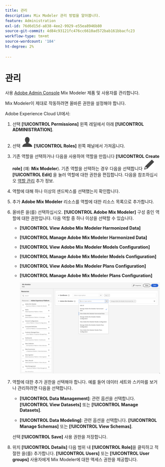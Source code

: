 ```yaml
---
title: 관리
description: Mix Modeler 관리 방법을 알아봅니다.
feature: Administration
exl-id: 76d6d15d-a838-4ee2-9929-e55ea8946b80
source-git-commit: 4d84c93121fc476cc6610ad572bab161bbacfc23
workflow-type: tm+mt
source-wordcount: '184'
ht-degree: 2%

---
```


# 관리

사용 [Adobe Admin Console](https://helpx.adobe.com/enterprise/using/admin-console.html) Mix Modeler 제품 및 사용자를 관리합니다.

Mix Modeler이 제대로 작동하려면 올바른 권한을 설정해야 합니다.

Adobe Experience Cloud UI에서:

1. 선택 **[!UICONTROL Permissions]** 왼쪽 레일에서 아래 **[!UICONTROL ADMINISTRATION]**.

1. 선택 ![사용자](/help/assets/icons/User.svg) **[!UICONTROL Roles]** 왼쪽 패널에서 가져옵니다.

1. 기존 역할을 선택하거나 다음을 사용하여 역할을 만듭니다 **[!UICONTROL Create role]** (예: **Mix Modeler**). 기존 역할을 선택하는 경우 다음을 선택합니다 ![편집](/help/assets/icons/Edit.svg) **[!UICONTROL Edit]** 을 눌러 역할에 대한 권한을 편집합니다. 다음을 참조하십시오 [역할 관리](https://helpx.adobe.com/enterprise/using/admin-console.html) 추가 정보.

1. 역할에 대해 하나 이상의 샌드박스를 선택했는지 확인합니다.

1. 추가 **Adobe Mix Modeler** 리소스를 역할에 대한 리소스 목록으로 추가합니다.

1. 올바른 을(를) 선택하십시오. **[!UICONTROL Adobe Mix Modeler]** 구성 중인 역할에 대한 권한입니다. 다음 역할 중 하나 이상을 선택할 수 있습니다.

   - **[!UICONTROL View Adobe Mix Modeler Harmonized Data]**
   - **[!UICONTROL Manage Adobe Mix Modeler Harmonized Data]**
   - **[!UICONTROL View Adobe Mix Modeler Models Configuration]**
   - **[!UICONTROL Manage Adobe Mix Modeler Models Configuration]**
   - **[!UICONTROL View Adobe Mix Modeler Plans Configuration]**
   - **[!UICONTROL Manage Adobe Mix Modeler Plans Configuration]**

     ![MIX MODELER RBAC](/help/assets/mix-modeler-rbac.png)


1. 역할에 대한 추가 권한을 선택해야 합니다. 예를 들어 데이터 세트와 스키마를 보거나 관리하려면 다음을 선택합니다.

   - **[!UICONTROL Data Management]**: 관련 옵션을 선택합니다. **[!UICONTROL View Datasets]** 또는 **[!UICONTROL Manage Datasets]**.

   - **[!UICONTROL Data Modeling]**: 관련 옵션을 선택합니다. **[!UICONTROL Manage Schemas]** 또는 **[!UICONTROL View Schemas]**.

   <!--
    * **[!UICONTROL Data Governance]**: ensure you select **[!UICONTROL View User Activity Log]** and **[!UICONTROL View Data Usage Policies]**.
    -->

   <!--![Permissions](assets/permissions-including-privacy.png)-->

   선택 **[!UICONTROL Save]** 사용 권한을 저장합니다.

1. 위치 **[!UICONTROL Details]** 다음 범위 내 **[!UICONTROL Role]**&#x200B;을 클릭하고 적절한 을(를) 추가합니다. **[!UICONTROL Users]** 또는 **[!UICONTROL User groups]** 사용자에게 Mix Modeler에 대한 액세스 권한을 제공합니다.
